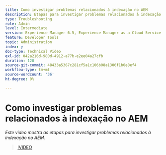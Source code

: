 ```yaml
---
title: Como investigar problemas relacionados à indexação no AEM
description: Etapas para investigar problemas relacionados à indexação
type: Troubleshooting
role: Admin
level: Intermediate
version: Experience Manager 6.5, Experience Manager as a Cloud Service
feature: Developer Tools
topic: Administration
index: y
doc-type: Technical Video
exl-id: 042a216d-980d-4912-a77b-e2ee04a27cfb
duration: 120
source-git-commit: 48433a5367c281cf5a1c106b08a1306f1b0e8ef4
workflow-type: tm+mt
source-wordcount: '36'
ht-degree: 0%

---
```


# Como investigar problemas relacionados à indexação no AEM

*Este vídeo mostra as etapas para investigar problemas relacionados à indexação no AEM.*

>[!VIDEO](https://video.tv.adobe.com/v/3418309?quality=12&learn=on&captions=por_br)

